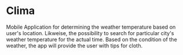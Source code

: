 # Clima 

Mobile Application for determining the weather temperature based on user's location. Likweise, the possibility to search for particular city's weather temperature for the actual time. Based on the condition of the weather, the app will provide the user with tips for cloth. 

